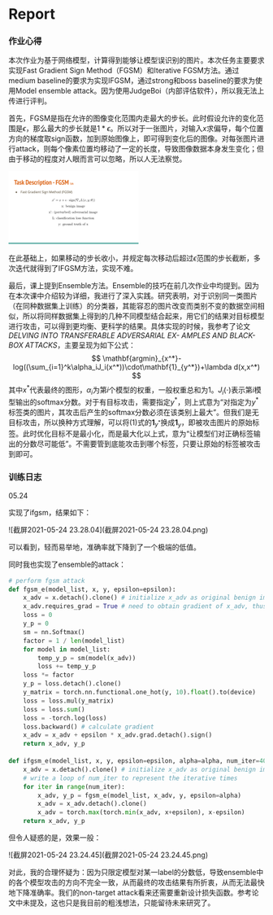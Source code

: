 # Report

### 作业心得

本次作业为基于网络模型，计算得到能够让模型误识别的图片。本次任务主要要求实现Fast Gradient Sign Method（FGSM）和Iterative FGSM方法。通过medium baseline的要求为实现IFGSM，通过strong和boss baseline的要求为使用Model ensemble attack。因为使用JudgeBoi（内部评估软件），所以我无法上传进行评判。

首先，FGSM是指在允许的图像变化范围内走最大的步长。此时假设允许的变化范围是$\epsilon$，那么最大的步长就是$1*\epsilon$。所以对于一张图片，对输入$x$求偏导，每个位置方向的梯度取sign函数，加到原始图像上，即可得到变化后的图像。对每张图片进行attack，则每个像素位置均移动了一定的长度，导致图像数据本身发生变化；但由于移动的程度对人眼而言可以忽略，所以人无法察觉。

<img src="image-20210608153001289.png" alt="image-20210608153001289" style="zoom:25%;" />

在此基础上，如果移动的步长收小，并规定每次移动后超过$\epsilon$范围的步长截断，多次迭代就得到了IFGSM方法，实现不难。

最后，课上提到Ensemble方法。Ensemble的技巧在前几次作业中均提到。因为在本次课中介绍较为详细，我进行了深入实践。研究表明，对于识别同一类图片（在同种数据集上训练）的分类器，其能容忍的图片改变而类别不变的数据空间相似，所以将同样数据集上得到的几种不同模型结合起来，用它们的结果对目标模型进行攻击，可以得到更均衡、更科学的结果。具体实现的时候，我参考了论文*DELVING INTO TRANSFERABLE ADVERSARIAL EX- AMPLES AND BLACK-BOX ATTACKS*，主要呈现为如下公式：
$$
\mathbf{argmin}_{x^*}-log((\sum_{i=1}^k\alpha_iJ_i(x^*))\cdot\mathbf{1}_{y^*})+\lambda d(x,x^*)
$$
其中$x^*$代表最终的图形，$\alpha_i$为第$i$个模型的权重，一般权重总和为1。$J_i(\cdot)$表示第$i$模型输出的softmax分数。对于有目标攻击，需要指定$y^*$，则上式意为“对指定为$y^*$标签类的图片，其攻击后产生的softmax分数必须在该类别上最大”。但我们是无目标攻击，所以换种方式理解，可以将(1)式的$\mathbf{1}_{y^*}$换成$\mathbf{1}_{y}$，即被攻击图片的原始标签。此时优化目标不是最小化，而是最大化以上式，意为“让模型们对正确标签输出的分数尽可能低”。不需要管到底能攻击到哪个标签，只要让原始的标签被攻击到即可。

### 训练日志

05.24

实现了ifgsm，结果如下：

![截屏2021-05-24 23.28.04](截屏2021-05-24 23.28.04.png)

可以看到，轻而易举地，准确率就下降到了一个极端的低值。

同时我也实现了ensemble的attack：

```Python
# perform fgsm attack
def fgsm_e(model_list, x, y, epsilon=epsilon):
    x_adv = x.detach().clone() # initialize x_adv as original benign image x
    x_adv.requires_grad = True # need to obtain gradient of x_adv, thus set required grad
    loss = 0
    y_p = 0
    sm = nn.Softmax()
    factor = 1 / len(model_list)
    for model in model_list:
        temp_y_p = sm(model(x_adv))
        loss += temp_y_p
    loss *= factor
    y_p = loss.detach().clone()
    y_matrix = torch.nn.functional.one_hot(y, 10).float().to(device)
    loss = loss.mul(y_matrix)
    loss = loss.sum()
    loss = -torch.log(loss)
    loss.backward() # calculate gradient
    x_adv = x_adv + epsilon * x_adv.grad.detach().sign()
    return x_adv, y_p

def ifgsm_e(model_list, x, y, epsilon=epsilon, alpha=alpha, num_iter=40):
    x_adv = x.detach().clone() # initialize x_adv as original benign image x
    # write a loop of num_iter to represent the iterative times
    for iter in range(num_iter):
        x_adv, y_p = fgsm_e(model_list, x_adv, y, epsilon=alpha)
        x_adv = x_adv.detach().clone()
        x_adv = torch.max(torch.min(x_adv, x+epsilon), x-epsilon)
    return x_adv, y_p
```

但令人疑惑的是，效果一般：

![截屏2021-05-24 23.24.45](截屏2021-05-24 23.24.45.png)

对此，我的合理怀疑为：因为只限定模型对某一label的分数低，导致ensemble中的各个模型攻击的方向不完全一致，从而最终的攻击结果有所折衷，从而无法最快地下降准确率。我们的non-target attack看来还需要重新设计损失函数。参考论文中未提及，这也只是我目前的粗浅想法，只能留待未来研究了。

